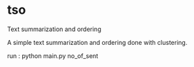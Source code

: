 tso
===

Text summarization and ordering

A simple text summarization and ordering done with clustering.


run : python main.py no_of_sent
